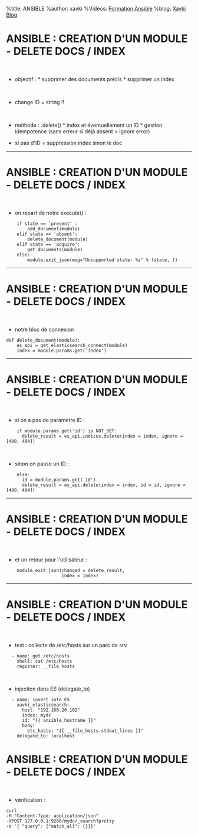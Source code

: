 %title: ANSIBLE
%author: xavki
%Vidéos: [Formation Ansible](https://www.youtube.com/playlist?list=PLn6POgpklwWoCpLKOSw3mXCqbRocnhrh-)
%blog: [Xavki Blog](https://xavki.blog)


# ANSIBLE : CREATION D'UN MODULE - DELETE DOCS / INDEX

<br>

* objectif :
		* supprimer des documents précis
		* supprimer un index

<br>

* change ID = string !!

<br>

* méthode : .delete()
		* index et éventuellement un ID
		* gestion idempotence (sans erreur si déjà absent > ignore error)

* si pas d'ID = suppression index sinon le doc

-------------------------------------------------------------------------------------

# ANSIBLE : CREATION D'UN MODULE - DELETE DOCS / INDEX


<br>

* on repart de notre execute() :

```
    if state == 'present' :
        add_document(module)
    elif state == 'absent':
        delete_document(module)
    elif state == 'acquire':
        get_documents(module)
    else:
        module.exit_json(msg="Unsupported state: %s" % (state, ))
```

-------------------------------------------------------------------------------------

# ANSIBLE : CREATION D'UN MODULE - DELETE DOCS / INDEX

<br>

* notre bloc de connexion

```
def delete_document(module):
    es_api = get_elasticsearch_connect(module)
    index = module.params.get('index')
```

-------------------------------------------------------------------------------------

# ANSIBLE : CREATION D'UN MODULE - DELETE DOCS / INDEX

<br>

* si on a pas de paramètre ID :

```
    if module.params.get('id') is NOT_SET:
      delete_result = es_api.indices.delete(index = index, ignore = [400, 404])
```

<br>

* sinon on passe un ID :

```
    else:
      id = module.params.get('id')
      delete_result = es_api.delete(index = index, id = id, ignore = [400, 404])
```

-------------------------------------------------------------------------------------

# ANSIBLE : CREATION D'UN MODULE - DELETE DOCS / INDEX

<br>

* et un retour pour l'utilisateur :

```
    module.exit_json(changed = delete_result,
                     index = index)
```


-------------------------------------------------------------------------------------

# ANSIBLE : CREATION D'UN MODULE - DELETE DOCS / INDEX

<br>

* test : collecte de /etc/hosts sur un parc de srv

```
  - name: get /etc/hosts
    shell: cat /etc/hosts
    register: __file_hosts
```

<br>

* injection dans ES (delegate_to)

```
  - name: insert into ES
    xavki_elasticsearch:
      host: "192.168.20.102"
      index: mydc
      id: "{{ ansible_hostname }}"
      body:
        etc_hosts: "{{ __file_hosts.stdout_lines }}"
    delegate_to: localhost
```

# ANSIBLE : CREATION D'UN MODULE - DELETE DOCS / INDEX

<br>

* vérification :

```
curl 
-H "Content-Type: application/json"
-XPOST 127.0.0.1:9200/mydc/_search?pretty 
-d '{ "query": {"match_all": {}}}'
```
